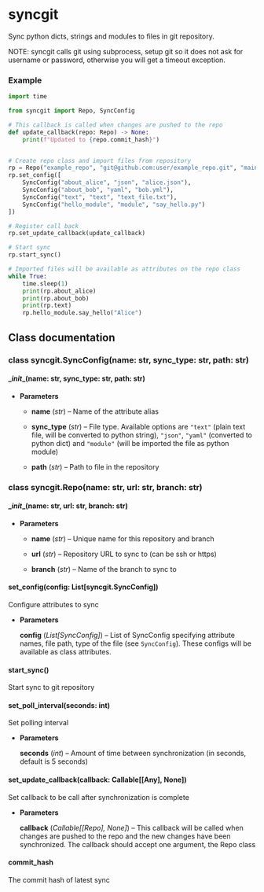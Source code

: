 # syncgit

Sync python dicts, strings and modules to files in git repository.

NOTE: syncgit calls git using subprocess, setup git so it does not ask for username or password,
otherwise you will get a timeout exception.


### Example 

```python
import time

from syncgit import Repo, SyncConfig

# This callback is called when changes are pushed to the repo
def update_callback(repo: Repo) -> None:
    print(f"Updated to {repo.commit_hash}")


# Create repo class and import files from repository
rp = Repo("example_repo", "git@github.com:user/example_repo.git", "main")
rp.set_config([
    SyncConfig("about_alice", "json", "alice.json"),
    SyncConfig("about_bob", "yaml", "bob.yml"),
    SyncConfig("text", "text", "text_file.txt"),
    SyncConfig("hello_module", "module", "say_hello.py")
])

# Register call back
rp.set_update_callback(update_callback)

# Start sync
rp.start_sync()

# Imported files will be available as attributes on the repo class
while True:
    time.sleep(1)
    print(rp.about_alice)
    print(rp.about_bob)
    print(rp.text)
    rp.hello_module.say_hello("Alice")

```

## Class documentation


### class syncgit.SyncConfig(name: str, sync_type: str, path: str)

#### \__init__(name: str, sync_type: str, path: str)

* **Parameters**

    
    * **name** (*str*) – Name of the attribute alias


    * **sync_type** (*str*) – File type. Available options are `"text"` (plain text file, will be converted
    to python string), `"json"`, `"yaml"` (converted to python dict)
    and `"module"` (will be imported the file as python module)


    * **path** (*str*) – Path to file in the repository



### class syncgit.Repo(name: str, url: str, branch: str)

#### \__init__(name: str, url: str, branch: str)

* **Parameters**

    
    * **name** (*str*) – Unique name for this repository and branch


    * **url** (*str*) – Repository URL to sync to (can be ssh or https)


    * **branch** (*str*) – Name of the branch to sync to



#### set_config(config: List[syncgit.SyncConfig])
Configure attributes to sync


* **Parameters**

    **config** (*List[SyncConfig]*) – List of SyncConfig specifying attribute names, file path,
    type of the file (see `SyncConfig`). These configs will be available as class attributes.



#### start_sync()
Start sync to git repository


#### set_poll_interval(seconds: int)
Set polling interval


* **Parameters**

    **seconds** (*int*) – Amount of time between synchronization (in seconds, default is 5 seconds)



#### set_update_callback(callback: Callable[[Any], None])
Set callback to be call after synchronization is complete


* **Parameters**

    **callback** (*Callable[[Repo], None]*) – This callback will be called when changes are pushed to the repo and
    the new changes have been synchronized. The callback should accept one
    argument, the Repo class



#### commit_hash
The commit hash of latest sync
